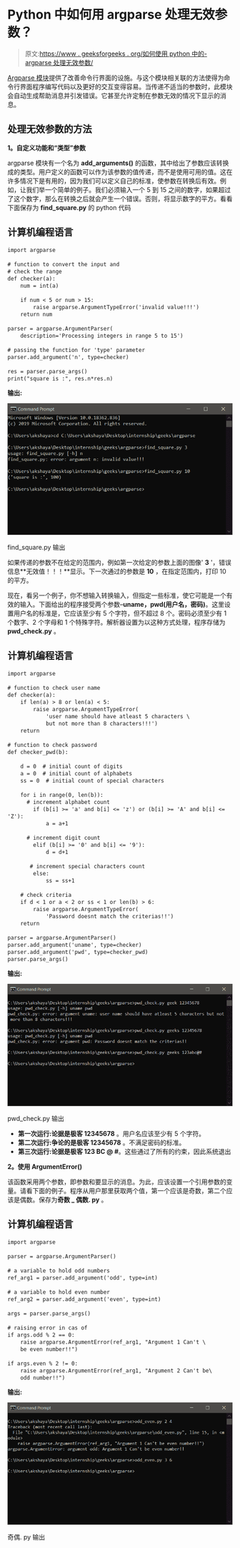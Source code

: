 # Python 中如何用 argparse 处理无效参数？

> 原文:[https://www . geeksforgeeks . org/如何使用 python 中的-argparse 处理无效参数/](https://www.geeksforgeeks.org/how-to-handle-invalid-arguments-with-argparse-in-python/)

[Argparse 模块](https://www.geeksforgeeks.org/command-line-option-and-argument-parsing-using-argparse-in-python/)提供了改善命令行界面的设施。与这个模块相关联的方法使得为命令行界面程序编写代码以及更好的交互变得容易。当传递不适当的参数时，此模块会自动生成帮助消息并引发错误。它甚至允许定制在参数无效的情况下显示的消息。

## 处理无效参数的方法

**1。自定义功能和“类型”参数**

argparse 模块有一个名为 **add_arguments()** 的函数，其中给出了参数应该转换成的类型。用户定义的函数可以作为该参数的值传递，而不是使用可用的值。这在许多情况下是有用的，因为我们可以定义自己的标准，使参数在转换后有效。例如，让我们举一个简单的例子。我们必须输入一个 5 到 15 之间的数字，如果超过了这个数字，那么在转换之后就会产生一个错误。否则，将显示数字的平方。看看下面保存为 **find_square.py** 的 python 代码

## 计算机编程语言

```
import argparse

# function to convert the input and 
# check the range
def checker(a):
    num = int(a)

    if num < 5 or num > 15:
        raise argparse.ArgumentTypeError('invalid value!!!')
    return num

parser = argparse.ArgumentParser(
    description='Processing integers in range 5 to 15')

# passing the function for 'type' parameter
parser.add_argument('n', type=checker)

res = parser.parse_args()
print("square is :", res.n*res.n)
```

**输出:**

![](img/163e63480a3b25124b9261435203e79e.png)

find_square.py 输出

如果传递的参数不在给定的范围内，例如第一次给定的参数上面的图像' **3** '，错误信息**无效值！！！**显示。下一次通过的参数是 **10** ，在指定范围内，打印 10 的平方。

现在，看另一个例子，你不想输入转换输入，但指定一些标准，使它可能是一个有效的输入。下面给出的程序接受两个参数–**uname，pwd(用户名，密码)**。这里设置用户名的标准是，它应该至少有 5 个字符，但不超过 8 个。密码必须至少有 1 个数字、2 个字母和 1 个特殊字符。解析器设置为以这种方式处理，程序存储为 **pwd_check.py** 。

## 计算机编程语言

```
import argparse

# function to check user name
def checker(a):
    if len(a) > 8 or len(a) < 5:
        raise argparse.ArgumentTypeError(
            'user name should have atleast 5 characters \
            but not more than 8 characters!!!')
    return

# function to check password
def checker_pwd(b):

    d = 0  # initial count of digits
    a = 0  # initial count of alphabets
    ss = 0  # initial count of special characters

    for i in range(0, len(b)):
      # increment alphabet count
        if (b[i] >= 'a' and b[i] <= 'z') or (b[i] >= 'A' and b[i] <= 'Z'):
            a = a+1

      # increment digit count
        elif (b[i] >= '0' and b[i] <= '9'):
            d = d+1

       # increment special characters count
        else:
            ss = ss+1

    # check criteria
    if d < 1 or a < 2 or ss < 1 or len(b) > 6:
        raise argparse.ArgumentTypeError(
            'Password doesnt match the criterias!!')
    return

parser = argparse.ArgumentParser()
parser.add_argument('uname', type=checker)
parser.add_argument('pwd', type=checker_pwd)
parser.parse_args()
```

**输出:**

![](img/ee212ee8112864340f8fb4cafd10dae8.png)

pwd_check.py 输出

*   **第一次运行:**论据是**极客 12345678** 。用户名应该至少有 5 个字符。
*   **第二次运行:**争论的是**极客 12345678** 。不满足密码的标准。
*   **第三次运行:**论据是**极客 123 BC @ #**。这些通过了所有的约束，因此系统退出

**2。使用 ArgumentError()**

该函数采用两个参数，即参数和要显示的消息。为此，应该设置一个引用参数的变量。请看下面的例子。程序从用户那里获取两个值，第一个应该是奇数，第二个应该是偶数。保存为**奇数 _ 偶数. py** 。

## 计算机编程语言

```
import argparse

parser = argparse.ArgumentParser()

# a variable to hold odd numbers
ref_arg1 = parser.add_argument('odd', type=int)

# a variable to hold even number
ref_arg2 = parser.add_argument('even', type=int)

args = parser.parse_args()

# raising error in cas of
if args.odd % 2 == 0:
    raise argparse.ArgumentError(ref_arg1, "Argument 1 Can't \
    be even number!!")

if args.even % 2 != 0:
    raise argparse.ArgumentError(ref_arg1, "Argument 2 Can't be\
    odd number!!")
```

**输出:**

![](img/aa50efdfa0020315dcf9e4b8cd0e0a1b.png)

奇偶. py 输出